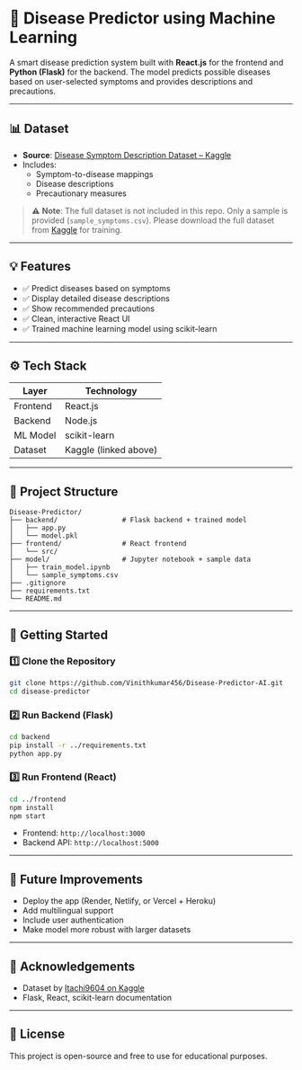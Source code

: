 # 🧠 Disease Predictor using Machine Learning

A smart disease prediction system built with **React.js** for the frontend and **Python (Flask)** for the backend. The model predicts possible diseases based on user-selected symptoms and provides descriptions and precautions.

---

## 📊 Dataset

- **Source**: [Disease Symptom Description Dataset – Kaggle](https://www.kaggle.com/datasets/itachi9604/disease-symptom-description-dataset)
- Includes:
  - Symptom-to-disease mappings
  - Disease descriptions
  - Precautionary measures

> ⚠️ **Note**: The full dataset is not included in this repo. Only a sample is provided (`sample_symptoms.csv`). Please download the full dataset from [Kaggle](https://www.kaggle.com/datasets/itachi9604/disease-symptom-description-dataset) for training.

---

## 💡 Features

- ✅ Predict diseases based on symptoms
- ✅ Display detailed disease descriptions
- ✅ Show recommended precautions
- ✅ Clean, interactive React UI
- ✅ Trained machine learning model using scikit-learn

---

## ⚙️ Tech Stack

| Layer      | Technology               |
|------------|--------------------------|
| Frontend   | React.js                 |
| Backend    | Node.js                  |
| ML Model   | scikit-learn             |
| Dataset    | Kaggle (linked above)    |

---

## 📂 Project Structure

```
Disease-Predictor/
├── backend/                # Flask backend + trained model
│   ├── app.py
│   └── model.pkl
├── frontend/               # React frontend
│   └── src/
├── model/                  # Jupyter notebook + sample data
│   ├── train_model.ipynb
│   └── sample_symptoms.csv
├── .gitignore
├── requirements.txt
└── README.md
```

---

## 🚀 Getting Started

### 1️⃣ Clone the Repository

```bash
git clone https://github.com/Vinithkumar456/Disease-Predictor-AI.git
cd disease-predictor
```

### 2️⃣ Run Backend (Flask)

```bash
cd backend
pip install -r ../requirements.txt
python app.py
```

### 3️⃣ Run Frontend (React)

```bash
cd ../frontend
npm install
npm start
```

- Frontend: `http://localhost:3000`
- Backend API: `http://localhost:5000`

---

## 🔮 Future Improvements

- Deploy the app (Render, Netlify, or Vercel + Heroku)
- Add multilingual support
- Include user authentication
- Make model more robust with larger datasets

---

## 🙏 Acknowledgements

- Dataset by [Itachi9604 on Kaggle](https://www.kaggle.com/datasets/itachi9604/disease-symptom-description-dataset)
- Flask, React, scikit-learn documentation

---

## 📜 License

This project is open-source and free to use for educational purposes.
